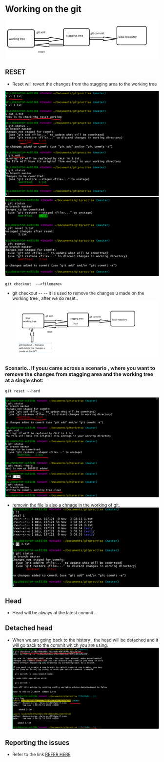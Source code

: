# Working on the git 

![preview](../images/git9.png)

## RESET 
* Reset will revert the changes from  the stagging area to the working tree

![preview](../images/git10.png)
![preview](../images/git11.png)

```
git checkout  --<filename>
```
* git checkout --<filename>  -- it is used to remove the changes u made on the working tree , after we do reset..
![preview](../images/git12.png)

### Scenario.. If youu came across a scenario , where you  want to  remove the changes from stagging area and the working tree at a single shot:

```
git reset --hard 
```
![preview](../images/git13.png)

* removin the file is also a chnage in the working of git.
![preview](../images/git14.png)


## Head 
* Head will be always at the latest commit .
## Detached head
* When we are going back to the history , the head will be detached and it will go back to the commit which you are using.
![preview](../images/git15.png)

## Reporting the issues 
* Refer to the link [REFER HERE](https://github.com/devops-surya/devops-training/issues
)

